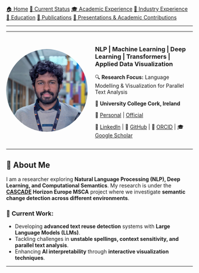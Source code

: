 [🏠 Home](index.md) [📌 Current Status](current_status.md) [🎓 Academic Experience](academic_experience.md) [💼 Industry Experience](industry_experience.md)  
[📘 Education](education.md) [📄 Publications](publications.md) [📢 Presentations & Academic Contributions](Presentations_Contributions.md)

---

---

<div style="display: flex; align-items: center; gap: 20px;">
    <img src="assets/img/headshot.jpg" alt="Rasika Edirisinghe" width="220" style="border-radius: 50%;">
    <div>
        <h3> NLP | Machine Learning | Deep Learning | Transformers | Applied Data Visualization</h3>
        <p>🔍 <strong>Research Focus:</strong> Language Modelling & Visualization for Parallel Text Analysis</p>
        <p>📍 <strong>University College Cork, Ireland</strong></p>
        <p>📧 <a href="mailto:rasikahendrix@gmail.com">Personal</a> | <a href="mailto:rasika.edirisinghe@ucc.ie">Official</a></p>
        <p>
            🔗 <a href="https://www.linkedin.com/in/rasika-chamara/">LinkedIn</a> | 
            📂 <a href="https://github.com/mrHendrixSL/">GitHub</a> | 
            📖 <a href="https://orcid.org/0009-0008-4673-0259">ORCID</a> | 
            🎓 <a href="https://scholar.google.com/citations?user=o_7ZjgMAAAAJ&hl=en">Google Scholar</a>
        </p>
    </div>
</div>

---

## 🔬 **About Me**  
I am a researcher exploring **Natural Language Processing (NLP), Deep Learning, and Computational Semantics**. My research is under the **[CASCADE](https://www.horizoncascade.net/) Horizon Europe MSCA** project where we investigate **semantic change detection across different environments**.  

### 📌 **Current Work:**
- Developing **advanced text reuse detection** systems with **Large Language Models (LLMs)**.
- Tackling challenges in **unstable spellings, context sensitivity, and parallel text analysis**.
- Enhancing **AI interpretability** through **interactive visualization techniques**.



---

